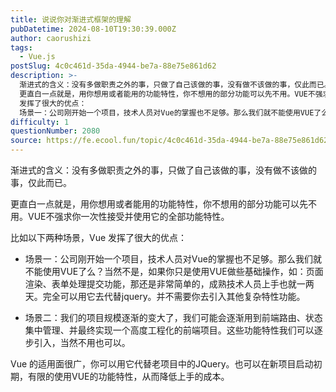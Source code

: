 ```yaml
---
title: 说说你对渐进式框架的理解
pubDatetime: 2024-08-10T19:30:39.000Z
author: caorushizi
tags:
  - Vue.js
postSlug: 4c0c461d-35da-4944-be7a-88e75e861d62
description: >-
  渐进式的含义：没有多做职责之外的事，只做了自己该做的事，没有做不该做的事，仅此而已。
  更直白一点就是，用你想用或者能用的功能特性，你不想用的部分功能可以先不用。VUE不强求你一次性接受并使用它的全部功能特性。 比如以下两种场景，Vue
  发挥了很大的优点：
  场景一：公司刚开始一个项目，技术人员对Vue的掌握也不足够。那么我们就不能使用VUE了么？当然不是，如果你只是使用VUE做些基础操作，如：页面渲
difficulty: 1
questionNumber: 2080
source: https://fe.ecool.fun/topic/4c0c461d-35da-4944-be7a-88e75e861d62
---
```


渐进式的含义：没有多做职责之外的事，只做了自己该做的事，没有做不该做的事，仅此而已。

更直白一点就是，用你想用或者能用的功能特性，你不想用的部分功能可以先不用。VUE不强求你一次性接受并使用它的全部功能特性。

比如以下两种场景，Vue 发挥了很大的优点：

- 场景一：公司刚开始一个项目，技术人员对Vue的掌握也不足够。那么我们就不能使用VUE了么？当然不是，如果你只是使用VUE做些基础操作，如：页面渲染、表单处理提交功能，那还是非常简单的，成熟技术人员上手也就一两天。完全可以用它去代替jquery。并不需要你去引入其他复杂特性功能。

- 场景二：我们的项目规模逐渐的变大了，我们可能会逐渐用到前端路由、状态集中管理、并最终实现一个高度工程化的前端项目。这些功能特性我们可以逐步引入，当然不用也可以。

Vue 的适用面很广，你可以用它代替老项目中的JQuery。也可以在新项目启动初期，有限的使用VUE的功能特性，从而降低上手的成本。

